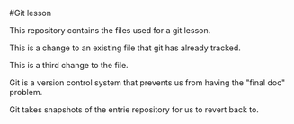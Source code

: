 #Git lesson

This repository contains the files used for a git lesson.

This is a change to an existing file that git has already tracked.

This is a third change to the file.

Git is a version control system that prevents us from having the "final doc" problem.

Git takes snapshots of the entrie repository for us to revert back to.
